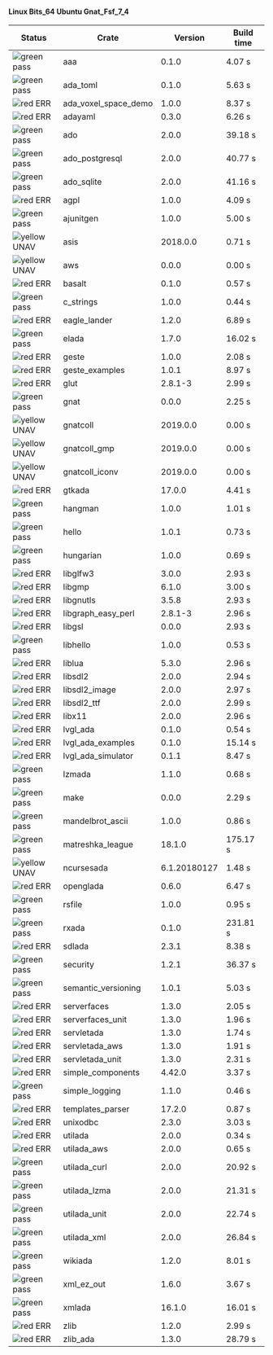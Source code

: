 #### Linux Bits_64 Ubuntu Gnat_Fsf_7_4

| Status | Crate | Version | Build time |
| --- | --- | --- | --- |
|![green](https://placehold.it/8/00aa00/000000?text=+) pass | aaa | 0.1.0 |  4.07 s |
|![green](https://placehold.it/8/00aa00/000000?text=+) pass | ada_toml | 0.1.0 |  5.63 s |
|![red](https://placehold.it/8/ff0000/000000?text=+) ERR  | ada_voxel_space_demo | 1.0.0 |  8.37 s |
|![red](https://placehold.it/8/ff0000/000000?text=+) ERR  | adayaml | 0.3.0 |  6.26 s |
|![green](https://placehold.it/8/00aa00/000000?text=+) pass | ado | 2.0.0 |  39.18 s |
|![green](https://placehold.it/8/00aa00/000000?text=+) pass | ado_postgresql | 2.0.0 |  40.77 s |
|![green](https://placehold.it/8/00aa00/000000?text=+) pass | ado_sqlite | 2.0.0 |  41.16 s |
|![red](https://placehold.it/8/ff0000/000000?text=+) ERR  | agpl | 1.0.0 |  4.09 s |
|![green](https://placehold.it/8/00aa00/000000?text=+) pass | ajunitgen | 1.0.0 |  5.00 s |
|![yellow](https://placehold.it/8/ffbb00/000000?text=+) UNAV | asis | 2018.0.0 |  0.71 s |
|![yellow](https://placehold.it/8/ffbb00/000000?text=+) UNAV | aws | 0.0.0 |  0.00 s |
|![red](https://placehold.it/8/ff0000/000000?text=+) ERR  | basalt | 0.1.0 |  0.57 s |
|![green](https://placehold.it/8/00aa00/000000?text=+) pass | c_strings | 1.0.0 |  0.44 s |
|![red](https://placehold.it/8/ff0000/000000?text=+) ERR  | eagle_lander | 1.2.0 |  6.89 s |
|![green](https://placehold.it/8/00aa00/000000?text=+) pass | elada | 1.7.0 |  16.02 s |
|![red](https://placehold.it/8/ff0000/000000?text=+) ERR  | geste | 1.0.0 |  2.08 s |
|![red](https://placehold.it/8/ff0000/000000?text=+) ERR  | geste_examples | 1.0.1 |  8.97 s |
|![red](https://placehold.it/8/ff0000/000000?text=+) ERR  | glut | 2.8.1-3 |  2.99 s |
|![green](https://placehold.it/8/00aa00/000000?text=+) pass | gnat | 0.0.0 |  2.25 s |
|![yellow](https://placehold.it/8/ffbb00/000000?text=+) UNAV | gnatcoll | 2019.0.0 |  0.00 s |
|![yellow](https://placehold.it/8/ffbb00/000000?text=+) UNAV | gnatcoll_gmp | 2019.0.0 |  0.00 s |
|![yellow](https://placehold.it/8/ffbb00/000000?text=+) UNAV | gnatcoll_iconv | 2019.0.0 |  0.00 s |
|![red](https://placehold.it/8/ff0000/000000?text=+) ERR  | gtkada | 17.0.0 |  4.41 s |
|![green](https://placehold.it/8/00aa00/000000?text=+) pass | hangman | 1.0.0 |  1.01 s |
|![green](https://placehold.it/8/00aa00/000000?text=+) pass | hello | 1.0.1 |  0.73 s |
|![green](https://placehold.it/8/00aa00/000000?text=+) pass | hungarian | 1.0.0 |  0.69 s |
|![red](https://placehold.it/8/ff0000/000000?text=+) ERR  | libglfw3 | 3.0.0 |  2.93 s |
|![red](https://placehold.it/8/ff0000/000000?text=+) ERR  | libgmp | 6.1.0 |  3.00 s |
|![red](https://placehold.it/8/ff0000/000000?text=+) ERR  | libgnutls | 3.5.8 |  2.93 s |
|![red](https://placehold.it/8/ff0000/000000?text=+) ERR  | libgraph_easy_perl | 2.8.1-3 |  2.96 s |
|![red](https://placehold.it/8/ff0000/000000?text=+) ERR  | libgsl | 0.0.0 |  2.93 s |
|![green](https://placehold.it/8/00aa00/000000?text=+) pass | libhello | 1.0.0 |  0.53 s |
|![red](https://placehold.it/8/ff0000/000000?text=+) ERR  | liblua | 5.3.0 |  2.96 s |
|![red](https://placehold.it/8/ff0000/000000?text=+) ERR  | libsdl2 | 2.0.0 |  2.94 s |
|![red](https://placehold.it/8/ff0000/000000?text=+) ERR  | libsdl2_image | 2.0.0 |  2.97 s |
|![red](https://placehold.it/8/ff0000/000000?text=+) ERR  | libsdl2_ttf | 2.0.0 |  2.99 s |
|![red](https://placehold.it/8/ff0000/000000?text=+) ERR  | libx11 | 2.0.0 |  2.96 s |
|![red](https://placehold.it/8/ff0000/000000?text=+) ERR  | lvgl_ada | 0.1.0 |  0.54 s |
|![red](https://placehold.it/8/ff0000/000000?text=+) ERR  | lvgl_ada_examples | 0.1.0 |  15.14 s |
|![red](https://placehold.it/8/ff0000/000000?text=+) ERR  | lvgl_ada_simulator | 0.1.1 |  8.47 s |
|![green](https://placehold.it/8/00aa00/000000?text=+) pass | lzmada | 1.1.0 |  0.68 s |
|![green](https://placehold.it/8/00aa00/000000?text=+) pass | make | 0.0.0 |  2.29 s |
|![green](https://placehold.it/8/00aa00/000000?text=+) pass | mandelbrot_ascii | 1.0.0 |  0.86 s |
|![green](https://placehold.it/8/00aa00/000000?text=+) pass | matreshka_league | 18.1.0 |  175.17 s |
|![yellow](https://placehold.it/8/ffbb00/000000?text=+) UNAV | ncursesada | 6.1.20180127 |  1.48 s |
|![red](https://placehold.it/8/ff0000/000000?text=+) ERR  | openglada | 0.6.0 |  6.47 s |
|![green](https://placehold.it/8/00aa00/000000?text=+) pass | rsfile | 1.0.0 |  0.95 s |
|![green](https://placehold.it/8/00aa00/000000?text=+) pass | rxada | 0.1.0 |  231.81 s |
|![red](https://placehold.it/8/ff0000/000000?text=+) ERR  | sdlada | 2.3.1 |  8.38 s |
|![green](https://placehold.it/8/00aa00/000000?text=+) pass | security | 1.2.1 |  36.37 s |
|![green](https://placehold.it/8/00aa00/000000?text=+) pass | semantic_versioning | 1.0.1 |  5.03 s |
|![red](https://placehold.it/8/ff0000/000000?text=+) ERR  | serverfaces | 1.3.0 |  2.05 s |
|![red](https://placehold.it/8/ff0000/000000?text=+) ERR  | serverfaces_unit | 1.3.0 |  1.96 s |
|![red](https://placehold.it/8/ff0000/000000?text=+) ERR  | servletada | 1.3.0 |  1.74 s |
|![red](https://placehold.it/8/ff0000/000000?text=+) ERR  | servletada_aws | 1.3.0 |  1.91 s |
|![red](https://placehold.it/8/ff0000/000000?text=+) ERR  | servletada_unit | 1.3.0 |  2.31 s |
|![red](https://placehold.it/8/ff0000/000000?text=+) ERR  | simple_components | 4.42.0 |  3.37 s |
|![green](https://placehold.it/8/00aa00/000000?text=+) pass | simple_logging | 1.1.0 |  0.46 s |
|![red](https://placehold.it/8/ff0000/000000?text=+) ERR  | templates_parser | 17.2.0 |  0.87 s |
|![red](https://placehold.it/8/ff0000/000000?text=+) ERR  | unixodbc | 2.3.0 |  3.03 s |
|![red](https://placehold.it/8/ff0000/000000?text=+) ERR  | utilada | 2.0.0 |  0.34 s |
|![red](https://placehold.it/8/ff0000/000000?text=+) ERR  | utilada_aws | 2.0.0 |  0.65 s |
|![green](https://placehold.it/8/00aa00/000000?text=+) pass | utilada_curl | 2.0.0 |  20.92 s |
|![green](https://placehold.it/8/00aa00/000000?text=+) pass | utilada_lzma | 2.0.0 |  21.31 s |
|![green](https://placehold.it/8/00aa00/000000?text=+) pass | utilada_unit | 2.0.0 |  22.74 s |
|![green](https://placehold.it/8/00aa00/000000?text=+) pass | utilada_xml | 2.0.0 |  26.84 s |
|![green](https://placehold.it/8/00aa00/000000?text=+) pass | wikiada | 1.2.0 |  8.01 s |
|![green](https://placehold.it/8/00aa00/000000?text=+) pass | xml_ez_out | 1.6.0 |  3.67 s |
|![green](https://placehold.it/8/00aa00/000000?text=+) pass | xmlada | 16.1.0 |  16.01 s |
|![red](https://placehold.it/8/ff0000/000000?text=+) ERR  | zlib | 1.2.0 |  2.99 s |
|![red](https://placehold.it/8/ff0000/000000?text=+) ERR  | zlib_ada | 1.3.0 |  28.79 s |

